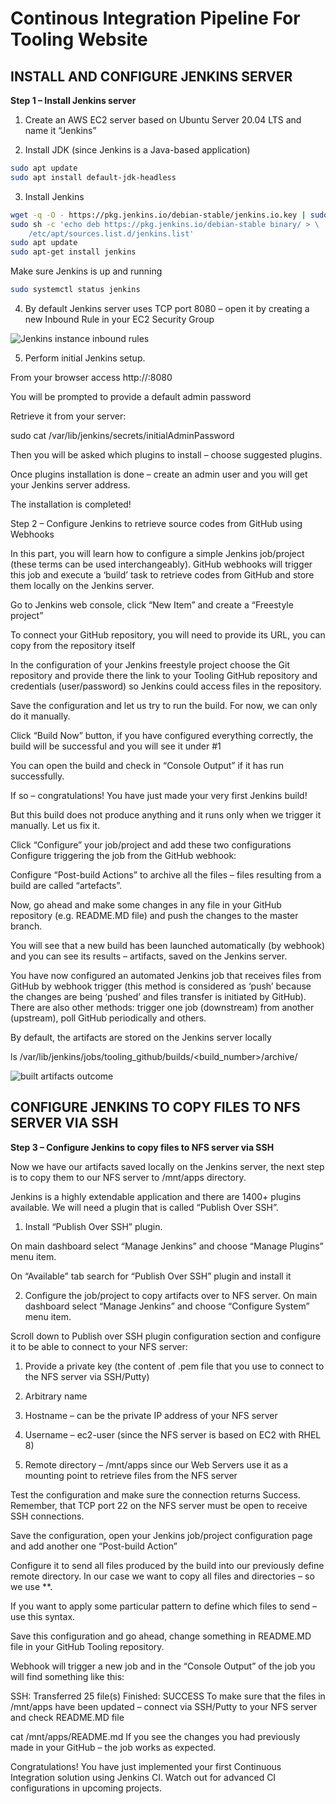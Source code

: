 # Continous Integration Pipeline For Tooling Website

## INSTALL AND CONFIGURE JENKINS SERVER

**Step 1 – Install Jenkins server**

1. Create an AWS EC2 server based on Ubuntu Server 20.04 LTS and name it “Jenkins”

2. Install JDK (since Jenkins is a Java-based application)
```bash
sudo apt update
sudo apt install default-jdk-headless
```
3. Install Jenkins
```bash
wget -q -O - https://pkg.jenkins.io/debian-stable/jenkins.io.key | sudo apt-key add -
sudo sh -c 'echo deb https://pkg.jenkins.io/debian-stable binary/ > \
    /etc/apt/sources.list.d/jenkins.list'
sudo apt update
sudo apt-get install jenkins
```

Make sure Jenkins is up and running
```bash
sudo systemctl status jenkins
```

4. By default Jenkins server uses TCP port 8080 – open it by creating a new Inbound Rule in your EC2 Security Group

![Jenkins instance inbound rules](https://github.com/SamuelOvuema/Dareyio-pbl/assets/132525203/af01ff9e-f9cd-462c-990c-4616cd45ebee)

5. Perform initial Jenkins setup.

From your browser access http://<Jenkins-Server-Public-IP-Address-or-Public-DNS-Name>:8080

You will be prompted to provide a default admin password



Retrieve it from your server:

sudo cat /var/lib/jenkins/secrets/initialAdminPassword

Then you will be asked which plugins to install – choose suggested plugins.


Once plugins installation is done – create an admin user and you will get your Jenkins server address.

The installation is completed!


Step 2 – Configure Jenkins to retrieve source codes from GitHub using Webhooks

In this part, you will learn how to configure a simple Jenkins job/project (these terms can be used interchangeably). GitHub webhooks will trigger this job and execute a ‘build’ task to retrieve codes from GitHub and store them locally on the Jenkins server.



Go to Jenkins web console, click “New Item” and create a “Freestyle project”


To connect your GitHub repository, you will need to provide its URL, you can copy from the repository itself



In the configuration of your Jenkins freestyle project choose the Git repository and provide there the link to your Tooling GitHub repository and credentials (user/password) so Jenkins could access files in the repository.



Save the configuration and let us try to run the build. For now, we can only do it manually.

Click “Build Now” button, if you have configured everything correctly, the build will be successful and you will see it under #1


You can open the build and check in “Console Output” if it has run successfully.

If so – congratulations! You have just made your very first Jenkins build!

But this build does not produce anything and it runs only when we trigger it manually. Let us fix it.

Click “Configure” your job/project and add these two configurations
Configure triggering the job from the GitHub webhook:


Configure “Post-build Actions” to archive all the files – files resulting from a build are called “artefacts”.


Now, go ahead and make some changes in any file in your GitHub repository (e.g. README.MD file) and push the changes to the master branch.

You will see that a new build has been launched automatically (by webhook) and you can see its results – artifacts, saved on the Jenkins server.



You have now configured an automated Jenkins job that receives files from GitHub by webhook trigger (this method is considered as ‘push’ because the changes are being ‘pushed’ and files transfer is initiated by GitHub). There are also other methods: trigger one job (downstream) from another (upstream), poll GitHub periodically and others.

By default, the artifacts are stored on the Jenkins server locally

ls /var/lib/jenkins/jobs/tooling_github/builds/<build_number>/archive/


![built artifacts outcome](https://github.com/SamuelOvuema/Dareyio-pbl/assets/132525203/d3f74148-18a0-4619-b73f-47509da9ecf0)


## CONFIGURE JENKINS TO COPY FILES TO NFS SERVER VIA SSH

**Step 3 – Configure Jenkins to copy files to NFS server via SSH**

Now we have our artifacts saved locally on the Jenkins server, the next step is to copy them to our NFS server to /mnt/apps directory.

Jenkins is a highly extendable application and there are 1400+ plugins available. We will need a plugin that is called “Publish Over SSH”.

1. Install “Publish Over SSH” plugin.

On main dashboard select “Manage Jenkins” and choose “Manage Plugins” menu item.

On “Available” tab search for “Publish Over SSH” plugin and install it 



2. Configure the job/project to copy artifacts over to NFS server.
On main dashboard select “Manage Jenkins” and choose “Configure System” menu item.

Scroll down to Publish over SSH plugin configuration section and configure it to be able to connect to your NFS server:

1. Provide a private key (the content of .pem file that you use to connect to the NFS server via SSH/Putty)

2. Arbitrary name

3. Hostname – can be the private IP address of your NFS server

4. Username – ec2-user (since the NFS server is based on EC2 with RHEL 8)

5. Remote directory – /mnt/apps since our Web Servers use it as a mounting point to retrieve files from the NFS server

Test the configuration and make sure the connection returns Success. Remember, that TCP port 22 on the NFS server must be open to receive SSH connections.



Save the configuration, open your Jenkins job/project configuration page and add another one “Post-build Action”


Configure it to send all files produced by the build into our previously define remote directory. In our case we want to copy all files and directories – so we use **.

If you want to apply some particular pattern to define which files to send – use this syntax.

Save this configuration and go ahead, change something in README.MD file in your GitHub Tooling repository.

Webhook will trigger a new job and in the “Console Output” of the job you will find something like this:

SSH: Transferred 25 file(s)
Finished: SUCCESS
To make sure that the files in /mnt/apps have been updated – connect via SSH/Putty to your NFS server and check README.MD file

cat /mnt/apps/README.md
If you see the changes you had previously made in your GitHub – the job works as expected.

Congratulations!
You have just implemented your first Continuous Integration solution using Jenkins CI. Watch out for advanced CI configurations in upcoming projects.



















